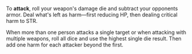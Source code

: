 To **attack**, roll your weapon's damage die and subtract your opponents armor. Deal what's left as harm—first reducing HP, then dealing critical harm to STR.

When more than one person attacks a single target or when attacking with multiple weapons, roll all dice and use the highest single die result. Then add one harm for each attacker beyond the first.